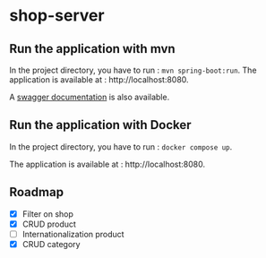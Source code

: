 # shop-server

## Run the application with mvn

In the project directory, you have to run : `mvn spring-boot:run`. The application is available at : http://localhost:8080.

A [swagger documentation](http://localhost:8080/swagger-ui/#/shop-controller) is also available.

## Run the application with Docker

In the project directory, you have to run : `docker compose up`.

The application is available at : http://localhost:8080.

## Roadmap

- [x] Filter on shop
- [x] CRUD product
- [ ] Internationalization product
- [x] CRUD category
